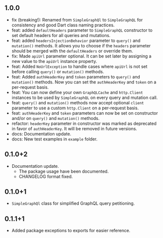 ## 1.0.0
* fix (breaking!): Renamed from `SimpleGraphQl` to `SimpleGraphQL` for consistency and good Dart class naming practices.
* feat: added `defaultHeaders` parameter to `SimpleGraphQL` constructor to set default headers for all queries and mutations.
* feat: added `headersInjectionBehavior` parameter to `query()` and `mutation()` methods. It allows you to choose if the `headers` parameter should be merged with the `defaultHeaders` or override them.
* fix: Made `apiUrl` parameter optional. It can be set later by assigning a new value to the `apiUrl` instance property.
* feat: Added `NoUrlException` to handle cases where `apiUrl` is not set before calling `query()` or `mutation()` methods.
* feat: Added `authHeaderKey` and `token` parameters to `query()` and `mutation()` methods. Now you can set the `authHeaderKey` and `token` on a per-request basis.
* feat: You can now define your own `GraphQLCache` and `http.Client` instances to be used by `SimpleGraphQL` on every query and mutation call.
* feat: `query()` and `mutation()` methods now accept optional `client` parameter to use a custom `http.Client` on a per-request basis.
* feat: `authHeaderKey` and `token` parameters can now be set on constructor and/or on `query()` and `mutation()` methods.
* refactor: `headerKey` parameter in constructor was marked as deprecated in favor of `authHeaderKey`. It will be removed in future versions.
* docs: Documentation update.
* docs: New test examples in `example` folder.
## 0.1.0+2
* Documentation update.
  - The package usage have been documented.
  - CHANGELOG format fixed.
## 0.1.0+1
* `SimpleGraphQl` class for simplified GraphQL query petitioning.

## 0.1.1+1
* Added package exceptions to exports for easier reference.
